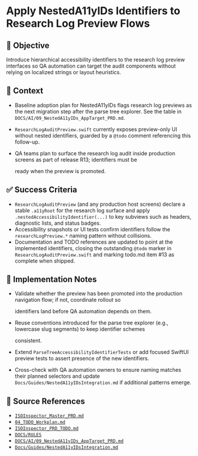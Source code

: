 # Apply NestedA11yIDs Identifiers to Research Log Preview Flows

## 🎯 Objective

Introduce hierarchical accessibility identifiers to the research log preview interfaces so QA automation can target the
audit components without relying on localized strings or layout heuristics.

## 🧩 Context

- Baseline adoption plan for NestedA11yIDs flags research log previews as the next migration step after the parse tree explorer. See the table in `DOCS/AI/09_NestedA11yIDs_AppTarget_PRD.md`.
- `ResearchLogAuditPreview.swift` currently exposes preview-only UI without nested identifiers, guarded by a `@todo` comment referencing this follow-up.
- QA teams plan to surface the research log audit inside production screens as part of release R13; identifiers must be

  ready when the preview is promoted.

## ✅ Success Criteria

- `ResearchLogAuditPreview` (and any production host screens) declare a stable `.a11yRoot` for the research log surface and apply `.nestedAccessibilityIdentifier(...)` to key subviews such as headers, diagnostic lists, and status badges.
- Accessibility snapshots or UI tests confirm identifiers follow the `researchLogPreview.*` naming pattern without collisions.
- Documentation and TODO references are updated to point at the implemented identifiers, closing the outstanding `@todo` marker in `ResearchLogAuditPreview.swift` and marking todo.md item #13 as complete when shipped.

## 🔧 Implementation Notes

- Validate whether the preview has been promoted into the production navigation flow; if not, coordinate rollout so

  identifiers land before QA automation depends on them.

- Reuse conventions introduced for the parse tree explorer (e.g., lowercase slug segments) to keep identifier schemes

  consistent.

- Extend `ParseTreeAccessibilityIdentifierTests` or add focused SwiftUI preview tests to assert presence of the new identifiers.
- Cross-check with QA automation owners to ensure naming matches their planned selectors and update `Docs/Guides/NestedA11yIDsIntegration.md` if additional patterns emerge.

## 🧠 Source References

- [`ISOInspector_Master_PRD.md`](../AI/ISOViewer/ISOInspector_PRD_Full/ISOInspector_Master_PRD.md)
- [`04_TODO_Workplan.md`](../AI/ISOInspector_Execution_Guide/04_TODO_Workplan.md)
- [`ISOInspector_PRD_TODO.md`](../AI/ISOViewer/ISOInspector_PRD_TODO.md)
- [`DOCS/RULES`](../RULES)
- [`DOCS/AI/09_NestedA11yIDs_AppTarget_PRD.md`](../AI/09_NestedA11yIDs_AppTarget_PRD.md)
- [`Docs/Guides/NestedA11yIDsIntegration.md`](../../Docs/Guides/NestedA11yIDsIntegration.md)
